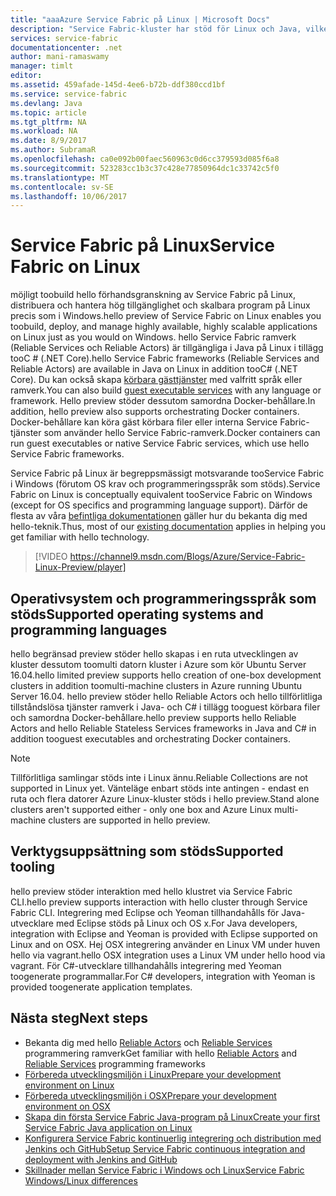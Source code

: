 ```yaml
---
title: "aaaAzure Service Fabric på Linux | Microsoft Docs"
description: "Service Fabric-kluster har stöd för Linux och Java, vilket innebär att du kommer att kunna toodeploy och värden Service Fabric-appar som skrivits i Java- och C# på Linux."
services: service-fabric
documentationcenter: .net
author: mani-ramaswamy
manager: timlt
editor: 
ms.assetid: 459afade-145d-4ee6-b72b-ddf380ccd1bf
ms.service: service-fabric
ms.devlang: Java
ms.topic: article
ms.tgt_pltfrm: NA
ms.workload: NA
ms.date: 8/9/2017
ms.author: SubramaR
ms.openlocfilehash: ca0e092b00faec560963c0d6cc379593d085f6a8
ms.sourcegitcommit: 523283cc1b3c37c428e77850964dc1c33742c5f0
ms.translationtype: MT
ms.contentlocale: sv-SE
ms.lasthandoff: 10/06/2017
---
```

# <a name="service-fabric-on-linux"></a><span data-ttu-id="13a6c-103">Service Fabric på Linux</span><span class="sxs-lookup"><span data-stu-id="13a6c-103">Service Fabric on Linux</span></span>
<span data-ttu-id="13a6c-104">möjligt toobuild hello förhandsgranskning av Service Fabric på Linux, distribuera och hantera hög tillgänglighet och skalbara program på Linux precis som i Windows.</span><span class="sxs-lookup"><span data-stu-id="13a6c-104">hello preview of Service Fabric on Linux enables you toobuild, deploy, and manage highly available, highly scalable applications on Linux just as you would on Windows.</span></span> <span data-ttu-id="13a6c-105">hello Service Fabric ramverk (Reliable Services och Reliable Actors) är tillgängliga i Java på Linux i tillägg tooC # (.NET Core).</span><span class="sxs-lookup"><span data-stu-id="13a6c-105">hello Service Fabric frameworks (Reliable Services and Reliable Actors) are available in Java on Linux in addition tooC# (.NET Core).</span></span>  <span data-ttu-id="13a6c-106">Du kan också skapa [körbara gästtjänster](service-fabric-deploy-existing-app.md) med valfritt språk eller ramverk.</span><span class="sxs-lookup"><span data-stu-id="13a6c-106">You can also build [guest executable services](service-fabric-deploy-existing-app.md) with any language or framework.</span></span> <span data-ttu-id="13a6c-107">Hello preview stöder dessutom samordna Docker-behållare.</span><span class="sxs-lookup"><span data-stu-id="13a6c-107">In addition, hello preview also supports orchestrating Docker containers.</span></span> <span data-ttu-id="13a6c-108">Docker-behållare kan köra gäst körbara filer eller interna Service Fabric-tjänster som använder hello Service Fabric-ramverk.</span><span class="sxs-lookup"><span data-stu-id="13a6c-108">Docker containers can run guest executables or native Service Fabric services, which use hello Service Fabric frameworks.</span></span>

<span data-ttu-id="13a6c-109">Service Fabric på Linux är begreppsmässigt motsvarande tooService Fabric i Windows (förutom OS krav och programmeringsspråk som stöds).</span><span class="sxs-lookup"><span data-stu-id="13a6c-109">Service Fabric on Linux is conceptually equivalent tooService Fabric on Windows (except for OS specifics and programming language support).</span></span> <span data-ttu-id="13a6c-110">Därför de flesta av våra [befintliga dokumentationen](http://aka.ms/servicefabricdocs) gäller hur du bekanta dig med hello-teknik.</span><span class="sxs-lookup"><span data-stu-id="13a6c-110">Thus, most of our [existing documentation](http://aka.ms/servicefabricdocs) applies in helping you get familiar with hello technology.</span></span>

> [!VIDEO https://channel9.msdn.com/Blogs/Azure/Service-Fabric-Linux-Preview/player]
>
>

## <a name="supported-operating-systems-and-programming-languages"></a><span data-ttu-id="13a6c-111">Operativsystem och programmeringsspråk som stöds</span><span class="sxs-lookup"><span data-stu-id="13a6c-111">Supported operating systems and programming languages</span></span>
<span data-ttu-id="13a6c-112">hello begränsad preview stöder hello skapas i en ruta utvecklingen av kluster dessutom toomulti datorn kluster i Azure som kör Ubuntu Server 16.04.</span><span class="sxs-lookup"><span data-stu-id="13a6c-112">hello limited preview supports hello creation of one-box development clusters in addition toomulti-machine clusters in Azure running Ubuntu Server 16.04.</span></span> <span data-ttu-id="13a6c-113">hello preview stöder hello Reliable Actors och hello tillförlitliga tillståndslösa tjänster ramverk i Java- och C# i tillägg tooguest körbara filer och samordna Docker-behållare.</span><span class="sxs-lookup"><span data-stu-id="13a6c-113">hello preview supports hello Reliable Actors and hello Reliable Stateless Services frameworks in Java and C# in addition tooguest executables and orchestrating Docker containers.</span></span>  

> [!NOTE]
> <span data-ttu-id="13a6c-114">Tillförlitliga samlingar stöds inte i Linux ännu.</span><span class="sxs-lookup"><span data-stu-id="13a6c-114">Reliable Collections are not supported in Linux yet.</span></span> <span data-ttu-id="13a6c-115">Vänteläge enbart stöds inte antingen - endast en ruta och flera datorer Azure Linux-kluster stöds i hello preview.</span><span class="sxs-lookup"><span data-stu-id="13a6c-115">Stand alone clusters aren't supported either - only one box and Azure Linux multi-machine clusters are supported in hello preview.</span></span>
>
>


## <a name="supported-tooling"></a><span data-ttu-id="13a6c-116">Verktygsuppsättning som stöds</span><span class="sxs-lookup"><span data-stu-id="13a6c-116">Supported tooling</span></span>
<span data-ttu-id="13a6c-117">hello preview stöder interaktion med hello klustret via Service Fabric CLI.</span><span class="sxs-lookup"><span data-stu-id="13a6c-117">hello preview supports interaction with hello cluster through Service Fabric CLI.</span></span> <span data-ttu-id="13a6c-118">Integrering med Eclipse och Yeoman tillhandahålls för Java-utvecklare med Eclipse stöds på Linux och OS x.</span><span class="sxs-lookup"><span data-stu-id="13a6c-118">For Java developers, integration with Eclipse and Yeoman is provided with Eclipse supported on Linux and on OSX.</span></span> <span data-ttu-id="13a6c-119">Hej OSX integrering använder en Linux VM under huven hello via vagrant.</span><span class="sxs-lookup"><span data-stu-id="13a6c-119">hello OSX integration uses a Linux VM under hello hood via vagrant.</span></span> <span data-ttu-id="13a6c-120">För C#-utvecklare tillhandahålls integrering med Yeoman toogenerate programmallar.</span><span class="sxs-lookup"><span data-stu-id="13a6c-120">For C# developers, integration with Yeoman is provided toogenerate application templates.</span></span>

## <a name="next-steps"></a><span data-ttu-id="13a6c-121">Nästa steg</span><span class="sxs-lookup"><span data-stu-id="13a6c-121">Next steps</span></span>

* <span data-ttu-id="13a6c-122">Bekanta dig med hello [Reliable Actors](service-fabric-reliable-actors-introduction.md) och [Reliable Services](service-fabric-reliable-services-introduction.md) programmering ramverk</span><span class="sxs-lookup"><span data-stu-id="13a6c-122">Get familiar with hello [Reliable Actors](service-fabric-reliable-actors-introduction.md) and [Reliable Services](service-fabric-reliable-services-introduction.md) programming frameworks</span></span>
* [<span data-ttu-id="13a6c-123">Förbereda utvecklingsmiljön i Linux</span><span class="sxs-lookup"><span data-stu-id="13a6c-123">Prepare your development environment on Linux</span></span>](service-fabric-get-started-linux.md)
* [<span data-ttu-id="13a6c-124">Förbereda utvecklingsmiljön i OSX</span><span class="sxs-lookup"><span data-stu-id="13a6c-124">Prepare your development environment on OSX</span></span>](service-fabric-get-started-mac.md)
* [<span data-ttu-id="13a6c-125">Skapa din första Service Fabric Java-program på Linux</span><span class="sxs-lookup"><span data-stu-id="13a6c-125">Create your first Service Fabric Java application on Linux</span></span>](service-fabric-create-your-first-linux-application-with-java.md)
* [<span data-ttu-id="13a6c-126">Konfigurera Service Fabric kontinuerlig integrering och distribution med Jenkins och GitHub</span><span class="sxs-lookup"><span data-stu-id="13a6c-126">Setup Service Fabric continuous integration and deployment with Jenkins and GitHub</span></span>](service-fabric-cicd-your-linux-java-application-with-jenkins.md)
* [<span data-ttu-id="13a6c-127">Skillnader mellan Service Fabric i Windows och Linux</span><span class="sxs-lookup"><span data-stu-id="13a6c-127">Service Fabric Windows/Linux differences</span></span>](service-fabric-linux-windows-differences.md)
